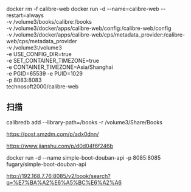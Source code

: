 docker rm -f calibre-web
docker run -d --name=calibre-web --restart=always \
-v /volume3/books/calibre:/books \
-v /volume3/docker/apps/calibre-web/config:/calibre-web/config \
-v /volume3/docker/apps/calibre-web/cps/metadata_provider:/calibre-web/cps/metadata_provider \
-v /volume3:/volume3 \
-e USE_CONFIG_DIR=true \
-e SET_CONTAINER_TIMEZONE=true \
-e CONTAINER_TIMEZONE=Asia/Shanghai \
-e PGID=65539 -e PUID=1029 \
-p 8083:8083 \
technosoft2000/calibre-web

## 扫描
calibredb add --library-path=/books -r /volume3/Share/Books


https://post.smzdm.com/p/adx0dnn/

https://www.jianshu.com/p/d0d04f6f246b

docker run -d  --name simple-boot-douban-api  -p 8085:8085 fugary/simple-boot-douban-api

http://192.168.7.76:8085/v2/book/search?q=%E7%BA%A2%E6%A5%BC%E6%A2%A6
